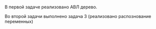В первой задаче реализовано АВЛ дерево.

Во второй задачи выполнено задача 3 (реализовано распознование переменных)